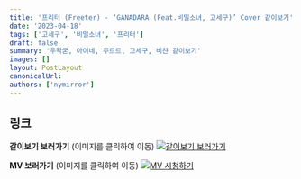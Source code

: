 ```yaml
---
title: '프리터 (Freeter) - ‘GANADARA (Feat.비밀소녀, 고세구)’ Cover 같이보기'
date: '2023-04-18'
tags: ['고세구', '비밀소녀', '프리터']
draft: false
summary: '우왁굳, 아이네, 주르르, 고세구, 비챤 같이보기'
images: []
layout: PostLayout
canonicalUrl:
authors: ['nymirror']
---
```


## 링크

**같이보기 보러가기** (이미지를 클릭하여 이동)
[![같이보기 보러가기](../static/images/logo.png)](https://cafe.naver.com/steamindiegame/10825590)

**MV 보러가기** (이미지를 클릭하여 이동)
[![MV 시청하기](https://i.ytimg.com/vi/Au-449aKhcI/maxresdefault.jpg)](https://youtu.be/Au-449aKhcI)
